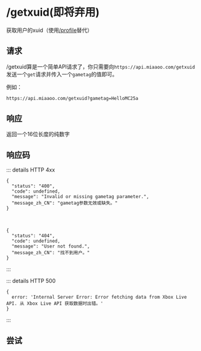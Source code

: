 # /getxuid(即将弃用)

获取用户的xuid（使用[/profile](./profile)替代）

## 请求

/getxuid算是一个简单API请求了，你只需要向`https://api.miaaoo.com/getxuid` 发送一个`get`请求并传入一个`gametag`的值即可。

例如：

```bash
https://api.miaaoo.com/getxuid?gametag=HelloMC25a
```

## 响应

返回一个16位长度的纯数字


## 响应码

::: details HTTP 4xx

```json5
{
  "status": "400",
  "code": undefined,
  "message": "Invalid or missing gametag parameter.",
  "message_zh_CN": "gametag参数无效或缺失。"
}
```

<br>

```json5
{
  "status": "404",
  "code": undefined,
  "message": "User not found.",
  "message_zh_CN": "找不到用户。"
}
```

:::

::: details HTTP 500

```json5
{
  error: 'Internal Server Error: Error fetching data from Xbox Live API. 从 Xbox Live API 获取数据时出错。'
}
```

:::


## 尝试

<PostButton url="getxuid" method="GET" body="gametag=MultiMC23" />
